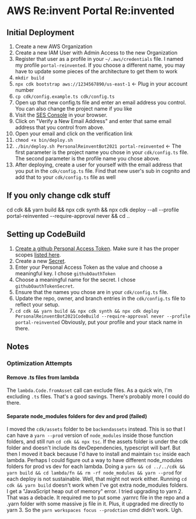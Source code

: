 # AWS Re:invent Portal Re:invented

## Initial Deployment

1. Create a new AWS Organization
1. Create a new IAM User with Admin Access to the new Organization
1. Register that user as a profile in your `~/.aws/credentials` file. I named my profile `portal-reinvented`. If you choose a different name, you may have to update some pieces of the architecture to get them to work
1. `mkdir build`
1. `npx cdk bootstrap aws://1234567890/us-east-1` <- Plug in your account number
1. `cp cdk/config.example.ts cdk/config.ts`
1. Open up that new config.ts file and enter an email address you control. You can also change the project name if you like
1. Visit the [SES Console](https://console.aws.amazon.com/ses/home?region=us-east-1#) in your browser.
1. Click on "Verify a New Email Address" and enter that same email address that you control from above.
1. Open your email and click on the verification link
1. `chmod +x bin/deploy.sh`
1. `./bin/deploy.sh PersonalReinventBot2021 portal-reinvented` <- The first parameter is the project name you chose in your `cdk/config.ts` file. The second parameter is the profile name you chose above.
1. After deploying, create a user for yourself with the email address that you put in the `cdk/config.ts` file. Find that new user's sub in cognito and add that to your `cdk/config.ts` file as well

## If you only change cdk stuff

cd cdk && yarn build && npx cdk synth && npx cdk deploy --all --profile portal-reinvented --require-approval never && cd ..

## Setting up CodeBuild

1. [Create a github Personal Access Token](https://docs.github.com/en/authentication/keeping-your-account-and-data-secure/creating-a-personal-access-token). Make sure it has the proper scopes [listed here](https://docs.aws.amazon.com/codebuild/latest/userguide/access-tokens.html).
1. Create a new [Secret](https://console.aws.amazon.com/secretsmanager/home?region=us-east-1#!/home).
1. Enter your Personal Access Token as the value and choose a meaningful key. I chose `githubOauthToken`
1. Choose a meaningful name for the secret. I chose `githubOauthTokenSecret`.
1. Ensure that the names you chose are in your `cdk/config.ts` file.
1. Update the repo, owner, and branch entries in the `cdk/config.ts` file to reflect your setup.
1. `cd cdk && yarn build && npx cdk synth && npx cdk deploy PersonalReinventBot2021CodeBuild --require-approval never --profile portal-reinvented` Obviously, put your profile and your stack name in there.

## Notes

### Optimization Attempts

#### Remove .ts files from lambda

The `lambda.Code.fromAsset` call can exclude files. As a quick win, I'm excluding `.ts` files. That's a good savings. There's probably more I could do there.

#### Separate node_modules folders for dev and prod (failed)

I moved the `cdk/assets` folder to be `backendassets` instead. This is so that I can have a `yarn --prod` version of `node_modules` inside those function folders, and still run `cd cdk && npx tsc`. If the assets folder is under the cdk folder and doesn't include its devDependencies, typescript will barf.
But then I moved it back because I'd have to install and maintain `tsc` inside each lambda.
Perhaps I could figure out a way to have different node_modules folders for prod vs dev for each lambda. Doing a `yarn && cd ../../cdk && yarn build && cd lambda/fn && rm -rf node_modules && yarn --prod` for each deploy is not sustainable.
Well, that might not work either. Running `cd cdk && yarn build` doesn't work when I've got extra node_modules folders. I get a "JavaScript heap out of memory" error.
I tried upgrading to yarn 2. That was a debacle. It required me to put some .yarnrc file in the repo and a .yarn folder with some massive js file in it. Plus, it upgraded me directly to yarn 3. So the `yarn workspaces focus --prodction` cmd didn't work. Ugh.
